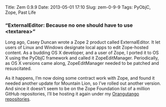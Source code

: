 Title: Zem 0.9.9
Date: 2013-05-01 17:10
Slug: zem-0-9-9
Tags: PyObjC, Zope, Past Life

### “ExternalEditor: Because no one should have to use &lt;textarea&gt;”

Long ago, Casey Duncan wrote a Zope 2 product called ExternalEditor. It let users of Linux and
Windows designate local apps to edit Zope-hosted content. As a budding OS X developer, and a
user of Zope, I ported it to OS X using the PyObjC framework and called it ZopeEditManager.
Periodically, as OS X versions came along, ZopeEditManager needed to be patched and
resuscitated.

As it happens, I’m now doing some contract work with Zope, and found it needed another update
for Mountain Lion, so I’ve rolled out another version. And since it doesn’t seem to be on the
Zope Foundation list of a million GitHub repositories, I’ll be hosting it again under my
[Orangutango repositories](https://github.com/orangutango/Zem).

